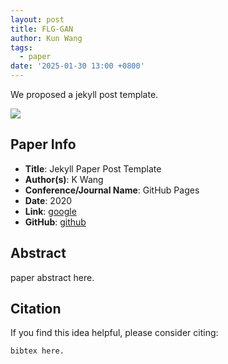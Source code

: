 ```yaml
---
layout: post
title: FLG-GAN
author: Kun Wang
tags:
  - paper
date: '2025-01-30 13:00 +0800'
---
```


We proposed a jekyll post template.

![]({{site.baseurl}}/assets/x.jpg)

## Paper Info
- **Title**: Jekyll Paper Post Template
- **Author(s)**: K Wang
- **Conference/Journal Name**: GitHub Pages
- **Date**: 2020
- **Link**: [google](https://)
- **GitHub**: [github](https://github.com/KennCoder7/)
  
## Abstract
paper abstract here.

## Citation
If you find this idea helpful, please consider citing:
```
bibtex here.
```
